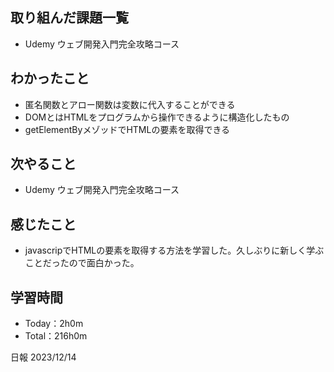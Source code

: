 ## 取り組んだ課題一覧
- Udemy ウェブ開発入門完全攻略コース

## わかったこと
- 匿名関数とアロー関数は変数に代入することができる
- DOMとはHTMLをプログラムから操作できるように構造化したもの
- getElementByメゾッドでHTMLの要素を取得できる

  
## 次やること
- Udemy ウェブ開発入門完全攻略コース

## 感じたこと
- javascripでHTMLの要素を取得する方法を学習した。久しぶりに新しく学ぶことだったので面白かった。

## 学習時間
- Today：2h0m
- Total：216h0m

日報 2023/12/14
